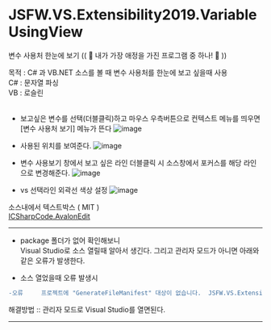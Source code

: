 # JSFW.VS.Extensibility2019.VariableUsingView
변수 사용처 한눈에 보기 (( 💙 내가 가장 애정을 가진 프로그램 중 하나! 💙 ))

목적 : C# 과 VB.NET 소스를 볼 때 변수 사용처를 한눈에 보고 싶을때 사용
<br />
 C# : 문자열 파싱<br />
 VB : 로슬린<br />
<br />




- 보고싶은 변수를 선택(더블클릭)하고 마우스 우측버튼으로 컨텍스트 메뉴를 띄우면 [변수 사용처 보기] 메뉴가 뜬다
![image](https://user-images.githubusercontent.com/116536524/198198649-72d3bb60-85be-4377-b13d-3cbfa26c365f.png)

- 사용된 위치를 보여준다. 
![image](https://user-images.githubusercontent.com/116536524/198201212-0322677b-8897-4bf1-adb8-7972402855de.png)

- 변수 사용보기 창에서 보고 싶은 라인 더블클릭 시 소스창에서 포커스를 해당 라인으로 변경해준다. 
![image](https://user-images.githubusercontent.com/116536524/198201904-21446c18-6bb2-44f1-b917-611740a5b384.png)

- vs 선택라인 외곽선 색상 설정
![image](https://user-images.githubusercontent.com/116536524/198202283-2c157ce8-7a42-4b00-b262-3fdcb3bf40fc.png)







소스내에서 텍스트박스 ( MIT )<br />
[ICSharpCode.AvalonEdit](https://github.com/icsharpcode/AvalonEdit) <br />

---
- package 폴더가 없어 확인해보니<br />
  Visual Studio로 소스 열릴때 알아서 생긴다. 
  그리고 관리자 모드가 아니면 아래와 같은 오류가 발생한다.

- 소스 열었을때 오류 발생시<br />
```diff
-오류		프로젝트에 "GenerateFileManifest" 대상이 없습니다.	JSFW.VS.Extensibility2019.VariableUsingView	
```
해결방법 :: 관리자 모드로 Visual Studio를 열면된다. 

---
